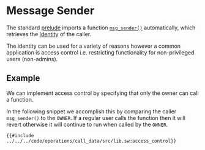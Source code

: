 # Message Sender

The standard [prelude](https://github.com/FuelLabs/sway/blob/master/docs/reference/src/documentation/misc/prelude.md) imports a function [`msg_sender()`](https://github.com/FuelLabs/sway/blob/master/sway-lib-std/src/auth.sw) automatically, which retrieves the [Identity](../namespace/identity.md) of the caller.

The identity can be used for a variety of reasons however a common application is access control i.e. restricting functionality for non-privileged users (non-admins).

## Example

We can implement access control by specifying that only the owner can call a function.

In the following snippet we accomplish this by comparing the caller `msg_sender()` to the `OWNER`. If a regular user calls the function then it will revert otherwise it will continue to run when called by the `OWNER`.

```sway
{{#include ../../../code/operations/call_data/src/lib.sw:access_control}}
```
